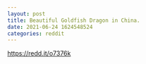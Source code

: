 ```yaml
--- 
layout: post 
title: Beautiful Goldfish Dragon in China. 
date: 2021-06-24 1624548524 
categories: reddit 
--- 
```

https://redd.it/o7376k